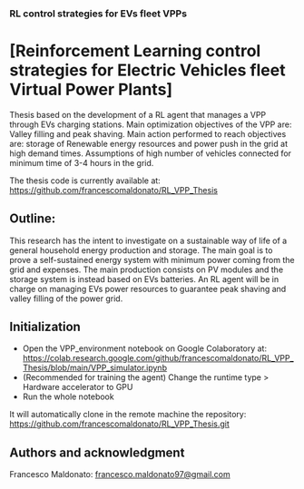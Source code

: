 ### RL control strategies for EVs fleet VPPs
# [Reinforcement Learning control strategies for Electric Vehicles fleet Virtual Power Plants]
Thesis based on the development of a RL agent that manages a VPP through EVs charging stations. Main optimization objectives of the VPP are: Valley filling and peak shaving. Main action performed to reach objectives are: storage of Renewable energy resources and power push in the grid at high demand times. Assumptions of high number of vehicles connected for minimum time of 3-4 hours in the grid.

The thesis code is currently available at:
https://github.com/francescomaldonato/RL_VPP_Thesis


## Outline:
This research has the intent to investigate on a sustainable way of life of a general household energy production and storage.
The main goal is to prove a self-sustained energy system with minimum power coming from the grid and expenses. 
The main production consists on PV modules and the storage system is instead based on EVs batteries.
An RL agent will be in charge on managing EVs power resources to guarantee peak shaving and valley filling of the power grid.


## Initialization

- Open the VPP_environment notebook on Google Colaboratory at:
https://colab.research.google.com/github/francescomaldonato/RL_VPP_Thesis/blob/main/VPP_simulator.ipynb
- (Recommended for training the agent) Change the runtime type > Hardware accelerator to GPU
- Run the whole notebook

It will automatically clone in the remote machine the repository: https://github.com/francescomaldonato/RL_VPP_Thesis.git

## Authors and acknowledgment
Francesco Maldonato: francesco.maldonato97@gmail.com
